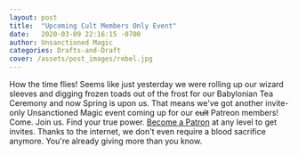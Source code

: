 ```yaml
---
layout: post
title:  "Upcoming Cult Members Only Event"
date:   2020-03-09 22:16:15 -0700
author: Unsanctioned Magic
categories: Drafts-and-Draft
cover: /assets/post_images/rebel.jpg
---
```


How the time flies! Seems like just yesterday we were rolling up our wizard sleeves and digging frozen toads out of the frost for our Babylonian Tea Ceremony and now Spring is upon us. That means we've got another invite-only Unsanctioned Magic event coming up for our <s>cult</s> Patreon members! Come. Join us. Find your true power. <a href="https://www.patreon.com/unsanctionedmagic">Become a Patron</a> at any level to get invites. Thanks to the internet, we don't even require a blood sacrifice anymore. You're already giving more than you know.